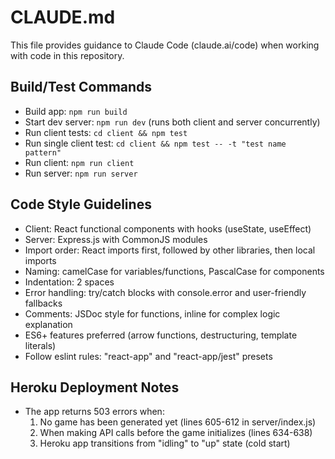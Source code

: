 # CLAUDE.md

This file provides guidance to Claude Code (claude.ai/code) when working with code in this repository.

## Build/Test Commands
- Build app: `npm run build`
- Start dev server: `npm run dev` (runs both client and server concurrently)
- Run client tests: `cd client && npm test`
- Run single client test: `cd client && npm test -- -t "test name pattern"`
- Run client: `npm run client`
- Run server: `npm run server`

## Code Style Guidelines
- Client: React functional components with hooks (useState, useEffect)
- Server: Express.js with CommonJS modules
- Import order: React imports first, followed by other libraries, then local imports
- Naming: camelCase for variables/functions, PascalCase for components
- Indentation: 2 spaces
- Error handling: try/catch blocks with console.error and user-friendly fallbacks
- Comments: JSDoc style for functions, inline for complex logic explanation
- ES6+ features preferred (arrow functions, destructuring, template literals)
- Follow eslint rules: "react-app" and "react-app/jest" presets

## Heroku Deployment Notes
- The app returns 503 errors when:
  1. No game has been generated yet (lines 605-612 in server/index.js)
  2. When making API calls before the game initializes (lines 634-638)
  3. Heroku app transitions from "idling" to "up" state (cold start)